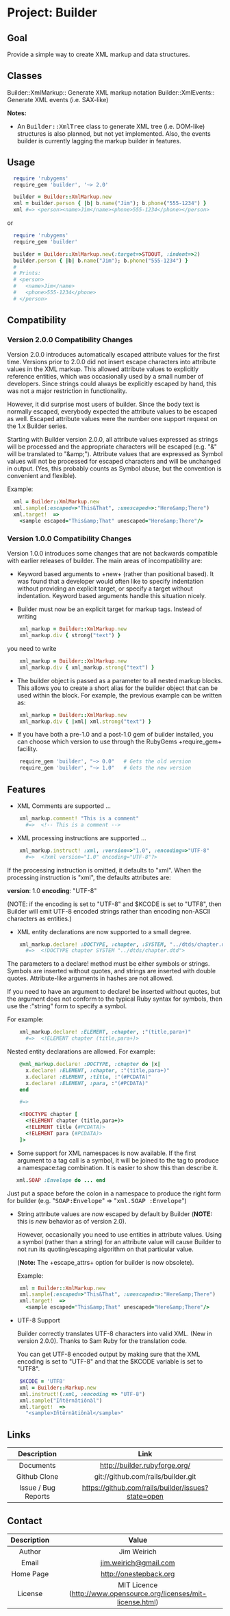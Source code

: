 # Project: Builder

## Goal

Provide a simple way to create XML markup and data structures.

## Classes

Builder::XmlMarkup:: Generate XML markup notation
Builder::XmlEvents:: Generate XML events (i.e. SAX-like)

**Notes:**

- An <tt>Builder::XmlTree</tt> class to generate XML tree
  (i.e. DOM-like) structures is also planned, but not yet implemented.
  Also, the events builder is currently lagging the markup builder in
  features.

## Usage

```ruby
  require 'rubygems'
  require_gem 'builder', '~> 2.0'

  builder = Builder::XmlMarkup.new
  xml = builder.person { |b| b.name("Jim"); b.phone("555-1234") }
  xml #=> <person><name>Jim</name><phone>555-1234</phone></person>
```

or

```ruby
  require 'rubygems'
  require_gem 'builder'

  builder = Builder::XmlMarkup.new(:target=>STDOUT, :indent=>2)
  builder.person { |b| b.name("Jim"); b.phone("555-1234") }
  #
  # Prints:
  # <person>
  #   <name>Jim</name>
  #   <phone>555-1234</phone>
  # </person>
```

## Compatibility

### Version 2.0.0 Compatibility Changes

Version 2.0.0 introduces automatically escaped attribute values for
the first time. Versions prior to 2.0.0 did not insert escape
characters into attribute values in the XML markup. This allowed
attribute values to explicitly reference entities, which was
occasionally used by a small number of developers. Since strings
could always be explicitly escaped by hand, this was not a major
restriction in functionality.

However, it did surprise most users of builder. Since the body text is
normally escaped, everybody expected the attribute values to be
escaped as well. Escaped attribute values were the number one support
request on the 1.x Builder series.

Starting with Builder version 2.0.0, all attribute values expressed as
strings will be processed and the appropriate characters will be
escaped (e.g. "&" will be translated to "&amp;amp;"). Attribute values
that are expressed as Symbol values will not be processed for escaped
characters and will be unchanged in output. (Yes, this probably counts
as Symbol abuse, but the convention is convenient and flexible).

Example:

```ruby
  xml = Builder::XmlMarkup.new
  xml.sample(:escaped=>"This&That", :unescaped=>:"Here&amp;There")
  xml.target!  =>
    <sample escaped="This&amp;That" unescaped="Here&amp;There"/>
```

### Version 1.0.0 Compatibility Changes

Version 1.0.0 introduces some changes that are not backwards
compatible with earlier releases of builder. The main areas of
incompatibility are:

- Keyword based arguments to +new+ (rather than positional based). It
  was found that a developer would often like to specify indentation
  without providing an explicit target, or specify a target without
  indentation. Keyword based arguments handle this situation nicely.

- Builder must now be an explicit target for markup tags. Instead of
  writing

```ruby
    xml_markup = Builder::XmlMarkup.new
    xml_markup.div { strong("text") }
```

you need to write

```ruby
    xml_markup = Builder::XmlMarkup.new
    xml_markup.div { xml_markup.strong("text") }
```

- The builder object is passed as a parameter to all nested markup
  blocks. This allows you to create a short alias for the builder
  object that can be used within the block. For example, the previous
  example can be written as:

```ruby
    xml_markup = Builder::XmlMarkup.new
    xml_markup.div { |xml| xml.strong("text") }
```

- If you have both a pre-1.0 and a post-1.0 gem of builder installed,
  you can choose which version to use through the RubyGems
  +require_gem+ facility.

```ruby
    require_gem 'builder', "~> 0.0"   # Gets the old version
    require_gem 'builder', "~> 1.0"   # Gets the new version
```

## Features

- XML Comments are supported ...

```ruby
    xml_markup.comment! "This is a comment"
      #=>  <!-- This is a comment -->
```

- XML processing instructions are supported ...

```ruby
    xml_markup.instruct! :xml, :version=>"1.0", :encoding=>"UTF-8"
      #=>  <?xml version="1.0" encoding="UTF-8"?>
```

If the processing instruction is omitted, it defaults to "xml".
When the processing instruction is "xml", the defaults attributes
are:

<b>version</b>: 1.0
<b>encoding</b>: "UTF-8"

(NOTE: if the encoding is set to "UTF-8" and $KCODE is set to
"UTF8", then Builder will emit UTF-8 encoded strings rather than
encoding non-ASCII characters as entities.)

- XML entity declarations are now supported to a small degree.

```ruby
    xml_markup.declare! :DOCTYPE, :chapter, :SYSTEM, "../dtds/chapter.dtd"
      #=>  <!DOCTYPE chapter SYSTEM "../dtds/chapter.dtd">
```

The parameters to a declare! method must be either symbols or
strings. Symbols are inserted without quotes, and strings are
inserted with double quotes. Attribute-like arguments in hashes are
not allowed.

If you need to have an argument to declare! be inserted without
quotes, but the argument does not conform to the typical Ruby
syntax for symbols, then use the :"string" form to specify a symbol.

For example:

```ruby
    xml_markup.declare! :ELEMENT, :chapter, :"(title,para+)"
      #=>  <!ELEMENT chapter (title,para+)>
```

Nested entity declarations are allowed. For example:

```ruby
    @xml_markup.declare! :DOCTYPE, :chapter do |x|
      x.declare! :ELEMENT, :chapter, :"(title,para+)"
      x.declare! :ELEMENT, :title, :"(#PCDATA)"
      x.declare! :ELEMENT, :para, :"(#PCDATA)"
    end

    #=>

    <!DOCTYPE chapter [
      <!ELEMENT chapter (title,para+)>
      <!ELEMENT title (#PCDATA)>
      <!ELEMENT para (#PCDATA)>
    ]>
```

- Some support for XML namespaces is now available. If the first
  argument to a tag call is a symbol, it will be joined to the tag to
  produce a namespace:tag combination. It is easier to show this than
  describe it.

```ruby
   xml.SOAP :Envelope do ... end
```

Just put a space before the colon in a namespace to produce the
right form for builder (e.g. "<tt>SOAP:Envelope</tt>" =>
"<tt>xml.SOAP :Envelope</tt>")

- String attribute values are <em>now</em> escaped by default by
  Builder (<b>NOTE:</b> this is _new_ behavior as of version 2.0).

  However, occasionally you need to use entities in attribute values.
  Using a symbol (rather than a string) for an attribute value will
  cause Builder to not run its quoting/escaping algorithm on that
  particular value.

  (<b>Note:</b> The +escape_attrs+ option for builder is now
  obsolete).

  Example:

```ruby
    xml = Builder::XmlMarkup.new
    xml.sample(:escaped=>"This&That", :unescaped=>:"Here&amp;There")
    xml.target!  =>
      <sample escaped="This&amp;That" unescaped="Here&amp;There"/>
```

- UTF-8 Support

  Builder correctly translates UTF-8 characters into valid XML. (New
  in version 2.0.0). Thanks to Sam Ruby for the translation code.

  You can get UTF-8 encoded output by making sure that the XML
  encoding is set to "UTF-8" and that the $KCODE variable is set to
  "UTF8".

```ruby
    $KCODE = 'UTF8'
    xml = Builder::Markup.new
    xml.instruct!(:xml, :encoding => "UTF-8")
    xml.sample("Iñtërnâtiônàl")
    xml.target!  =>
      "<sample>Iñtërnâtiônàl</sample>"
```

## Links

|     Description     |                        Link                        |
| :-----------------: | :------------------------------------------------: |
|      Documents      |           http://builder.rubyforge.org/            |
|    Github Clone     |         git://github.com/rails/builder.git         |
| Issue / Bug Reports | https://github.com/rails/builder/issues?state=open |

## Contact

| Description |                               Value                               |
| :---------: | :---------------------------------------------------------------: |
|   Author    |                            Jim Weirich                            |
|    Email    |                       jim.weirich@gmail.com                       |
|  Home Page  |                      http://onestepback.org                       |
|   License   | MIT Licence (http://www.opensource.org/licenses/mit-license.html) |
